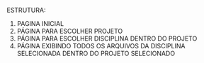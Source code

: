 ESTRUTURA:
1. PAGINA INICIAL
2. PÁGINA PARA ESCOLHER PROJETO
3. PÁGINA PARA ESCOLHER DISCIPLINA DENTRO DO PROJETO
4. PÁGINA EXIBINDO TODOS OS ARQUIVOS DA DISCIPLINA SELECIONADA DENTRO DO PROJETO SELECIONADO
